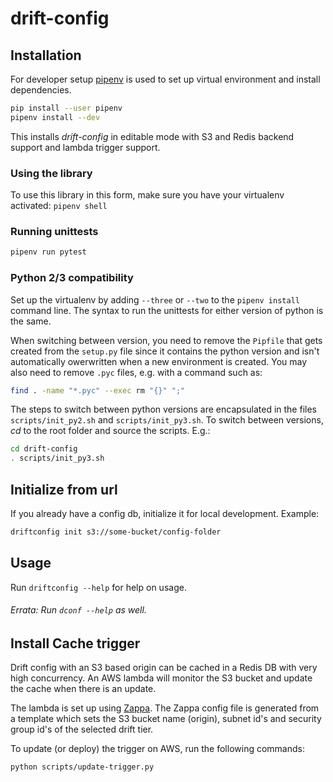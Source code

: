 # drift-config

## Installation
For developer setup [pipenv](https://docs.pipenv.org/) is used to set up virtual environment and install dependencies.

```bash
pip install --user pipenv
pipenv install --dev
```
This installs *drift-config* in editable mode with S3 and Redis backend support and lambda trigger support.

### Using the library
To use this library in this form, make sure you have your virtualenv activated: `pipenv shell`

### Running unittests
```bash
pipenv run pytest
```

### Python 2/3 compatibility
Set up the virtualenv by adding `--three` or `--two` to the `pipenv install` command line.  The syntax to run the unittests for either version of python is the same.

When switching between version, you need to remove the `Pipfile` that gets created from the `setup.py` file since
it contains the python version and isn't automatically owerwritten when a new environment is created.
You may also need to remove `.pyc` files, e.g. with a command such as:
```bash
find . -name "*.pyc" --exec rm "{}" ";"
```

The steps to switch between python versions are encapsulated in the files `scripts/init_py2.sh` and
`scripts/init_py3.sh`.  To switch between versions, _cd_ to the root folder and source the scripts.
E.g.:
```bash
cd drift-config
. scripts/init_py3.sh
```

## Initialize from url

If you already have a config db, initialize it for local development. Example:

```bash
driftconfig init s3://some-bucket/config-folder
```

## Usage

Run `driftconfig --help` for help on usage.

###### Errata: Run `dconf --help` as well.

## Install Cache trigger
Drift config with an S3 based origin can be cached in a Redis DB with very high concurrency. An AWS lambda will monitor the S3 bucket and update the cache when there is an update.

The lambda is set up using [Zappa](https://github.com/Miserlou/Zappa). The Zappa config file is generated from a template which sets the S3 bucket name (origin), subnet id's and security group id's of the selected drift tier.


To update (or deploy) the trigger on AWS, run the following commands:

```bash
python scripts/update-trigger.py
```



